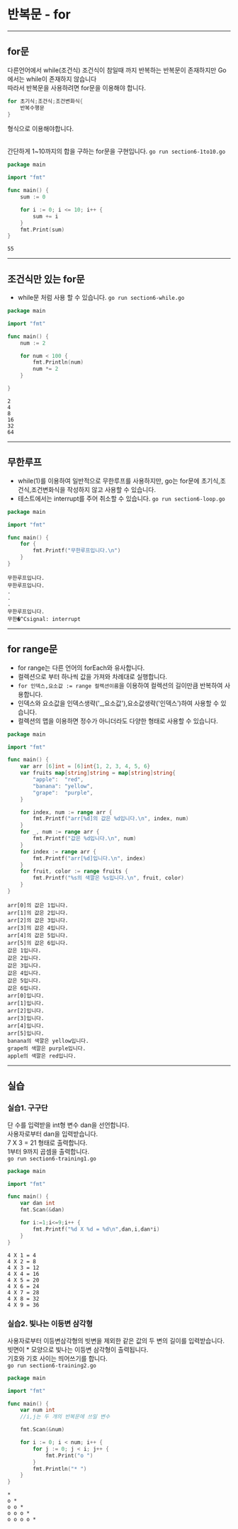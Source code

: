 # 반복문 - for

---

## for문

다른언어에서 while(조건식) 조건식이 참일때 까지 반복하는 반복문이 존재하지만 Go에서는 while이 존재하지 않습니다<br>
따라서 반복문을 사용하려면 for문을 이용해야 합니다.

```go
for 초기식;조건식;조건변화식{
    반복수행문
}
```

형식으로 이용해야합니다.
<br><br>

간단하게 1~10까지의 합을 구하는 for문을 구현입니다.
`go run section6-1to10.go`

```go
package main

import "fmt"

func main() {
	sum := 0

	for i := 0; i <= 10; i++ {
		sum += i
	}
	fmt.Print(sum)
}
```

```
55
```

---

## 조건식만 있는 for문

- while문 처럼 사용 할 수 있습니다.
  `go run section6-while.go`

```go
package main

import "fmt"

func main() {
	num := 2

	for num < 100 {
		fmt.Println(num)
		num *= 2
	}

}
```

```
2
4
8
16
32
64
```

---

## 무한루프

- while(1)를 이용하여 일반적으로 무한루프를 사용하지만, go는 for문에 초기식,조건식,조건변화식을 작성하지 않고 사용할 수 있습니다.
- 테스트에서는 interrupt를 주어 취소할 수 있습니다.
  `go run section6-loop.go`

```go
package main

import "fmt"

func main() {
	for {
		fmt.Printf("무한루프입니다.\n")
	}
}
```

```
무한루프입니다.
무한루프입니다.
.
.
.
무한루프입니다.
무한�^Csignal: interrupt
```

---

## for range문

- for range는 다른 언어의 forEach와 유사합니다.
- 컬렉션으로 부터 하나씩 값을 가져와 차례대로 실행합니다.
- `for 인덱스,요소값 := range 컬렉션이름`을 이용하여 컬렉션의 길이만큼 반복하여 사용합니다.
- 인덱스와 요소값을 인덱스생략('\_,요소값'),요소값생략('인덱스')하여 사용할 수 있습니다.
- 컬렉션의 맵을 이용하면 정수가 아니더라도 다양한 형태로 사용할 수 있습니다.

```go
package main

import "fmt"

func main() {
    var arr [6]int = [6]int{1, 2, 3, 4, 5, 6}
    var fruits map[string]string = map[string]string{
		"apple":  "red",
		"banana": "yellow",
		"grape":  "purple",
	}

	for index, num := range arr {
		fmt.Printf("arr[%d]의 값은 %d입니다.\n", index, num)
    }
    for _, num := range arr {
		fmt.Printf("값은 %d입니다.\n", num)
    }
    for index := range arr {
		fmt.Printf("arr[%d]입니다.\n", index)
    }
    for fruit, color := range fruits {
		fmt.Printf("%s의 색깔은 %s입니다.\n", fruit, color)
	}
}
```

```
arr[0]의 값은 1입니다.
arr[1]의 값은 2입니다.
arr[2]의 값은 3입니다.
arr[3]의 값은 4입니다.
arr[4]의 값은 5입니다.
arr[5]의 값은 6입니다.
값은 1입니다.
값은 2입니다.
값은 3입니다.
값은 4입니다.
값은 5입니다.
값은 6입니다.
arr[0]입니다.
arr[1]입니다.
arr[2]입니다.
arr[3]입니다.
arr[4]입니다.
arr[5]입니다.
banana의 색깔은 yellow입니다.
grape의 색깔은 purple입니다.
apple의 색깔은 red입니다.
```

---

## 실습

### 실습1. 구구단

단 수를 입력받을 int형 변수 dan을 선언합니다.<br>
사용자로부터 dan을 입력받습니다.<br>
7 X 3 = 21 형태로 출력합니다.<br>
1부터 9까지 곱셈을 출력합니다.<br>
`go run section6-training1.go`

```go
package main

import "fmt"

func main() {
	var dan int
	fmt.Scan(&dan)

	for i:=1;i<=9;i++ {
		fmt.Printf("%d X %d = %d\n",dan,i,dan*i)
	}
}
```

```
4 X 1 = 4
4 X 2 = 8
4 X 3 = 12
4 X 4 = 16
4 X 5 = 20
4 X 6 = 24
4 X 7 = 28
4 X 8 = 32
4 X 9 = 36
```

### 실습2. 빛나는 이등변 삼각형

사용자로부터 이등변삼각형의 빗변을 제외한 같은 값의 두 변의 길이를 입력받습니다.<br>
빗면이 \* 모양으로 빛나는 이등변 삼각형이 출력됩니다.<br>
기호와 기호 사이는 띄어쓰기를 합니다.<br>
`go run section6-training2.go`

```go
package main

import "fmt"

func main() {
	var num int
	//i,j는 두 개의 반복문에 쓰일 변수

	fmt.Scan(&num)

	for i := 0; i < num; i++ {
		for j := 0; j < i; j++ {
			fmt.Print("o ")
		}
		fmt.Println("* ")
	}
}

```

```
*
o *
o o *
o o o *
o o o o *
```
